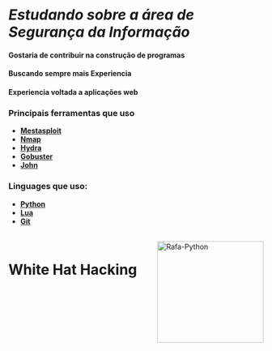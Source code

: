  # ***Estudando sobre a área de Segurança da Informação***
 #### Gostaria de contribuir na construção de programas
 #### Buscando sempre mais Experiencia
 #### Experiencia voltada a **aplicações web**
 
 ### Principais ferramentas que uso
   - [**Mestasploit**](https://pt.wikipedia.org/wiki/Metasploit)
   - [**Nmap**](https://pt.wikipedia.org/wiki/Nmap)
   - [**Hydra**](https://pt.wikipedia.org/wiki/Hydra_(software))
   - [**Gobuster**](https://pt.wikipedia.org/wiki/gobuster)
   - [**John**](https://pt.wikipedia.org/wiki/John_the_Ripper)

### Linguages que uso:
   - [**Python**](https://pt.wikipedia.org/wiki/Python)
   - [**Lua**](https://pt.wikipedia.org/wiki/Lua)
   - [**Git**](https://pt.wikipedia.org/wiki/Git)

<div style="display: inline_block"><br> <img align="right" alt="Rafa-Python" height="200" width="210"src="https://omegabluecs.com/apCSA/images/recon.png"> </div>

# White Hat Hacking
